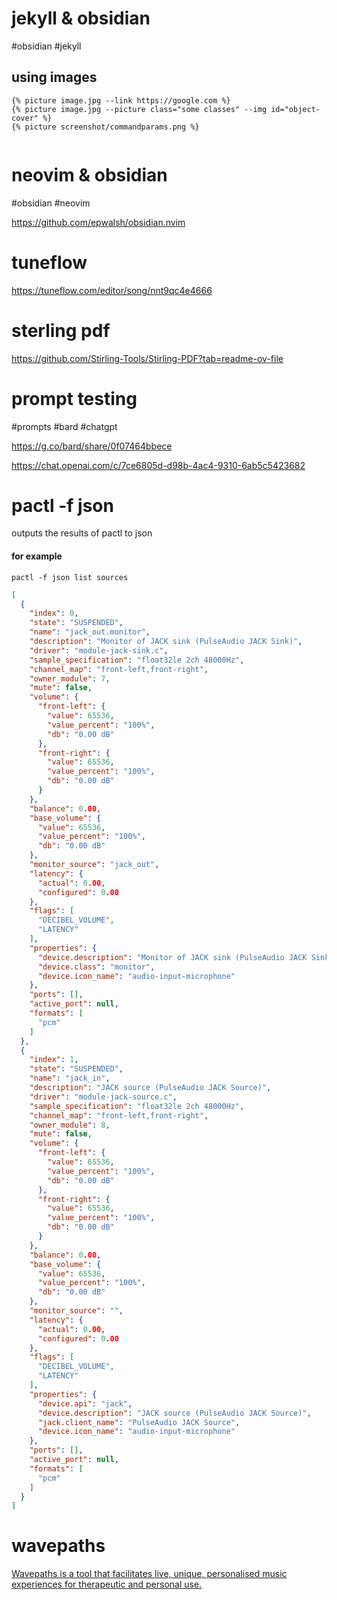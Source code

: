# jekyll & obsidian 
#obsidian #jekyll

## using images
```
{% picture image.jpg --link https://google.com %}
{% picture image.jpg --picture class="some classes" --img id="object-cover" %}
{% picture screenshot/commandparams.png %}


```


# neovim & obsidian
#obsidian #neovim

https://github.com/epwalsh/obsidian.nvim


# tuneflow

https://tuneflow.com/editor/song/nnt9qc4e4666

# sterling pdf
https://github.com/Stirling-Tools/Stirling-PDF?tab=readme-ov-file


# prompt testing
#prompts #bard #chatgpt


https://g.co/bard/share/0f07464bbece

https://chat.openai.com/c/7ce6805d-d98b-4ac4-9310-6ab5c5423682

# pactl -f json

outputs the results of pactl to json
#### for example

`pactl -f json list sources`

```json
[
  {
    "index": 0,
    "state": "SUSPENDED",
    "name": "jack_out.monitor",
    "description": "Monitor of JACK sink (PulseAudio JACK Sink)",
    "driver": "module-jack-sink.c",
    "sample_specification": "float32le 2ch 48000Hz",
    "channel_map": "front-left,front-right",
    "owner_module": 7,
    "mute": false,
    "volume": {
      "front-left": {
        "value": 65536,
        "value_percent": "100%",
        "db": "0.00 dB"
      },
      "front-right": {
        "value": 65536,
        "value_percent": "100%",
        "db": "0.00 dB"
      }
    },
    "balance": 0.00,
    "base_volume": {
      "value": 65536,
      "value_percent": "100%",
      "db": "0.00 dB"
    },
    "monitor_source": "jack_out",
    "latency": {
      "actual": 0.00,
      "configured": 0.00
    },
    "flags": [
      "DECIBEL_VOLUME",
      "LATENCY"
    ],
    "properties": {
      "device.description": "Monitor of JACK sink (PulseAudio JACK Sink)",
      "device.class": "monitor",
      "device.icon_name": "audio-input-microphone"
    },
    "ports": [],
    "active_port": null,
    "formats": [
      "pcm"
    ]
  },
  {
    "index": 1,
    "state": "SUSPENDED",
    "name": "jack_in",
    "description": "JACK source (PulseAudio JACK Source)",
    "driver": "module-jack-source.c",
    "sample_specification": "float32le 2ch 48000Hz",
    "channel_map": "front-left,front-right",
    "owner_module": 8,
    "mute": false,
    "volume": {
      "front-left": {
        "value": 65536,
        "value_percent": "100%",
        "db": "0.00 dB"
      },
      "front-right": {
        "value": 65536,
        "value_percent": "100%",
        "db": "0.00 dB"
      }
    },
    "balance": 0.00,
    "base_volume": {
      "value": 65536,
      "value_percent": "100%",
      "db": "0.00 dB"
    },
    "monitor_source": "",
    "latency": {
      "actual": 0.00,
      "configured": 0.00
    },
    "flags": [
      "DECIBEL_VOLUME",
      "LATENCY"
    ],
    "properties": {
      "device.api": "jack",
      "device.description": "JACK source (PulseAudio JACK Source)",
      "jack.client_name": "PulseAudio JACK Source",
      "device.icon_name": "audio-input-microphone"
    },
    "ports": [],
    "active_port": null,
    "formats": [
      "pcm"
    ]
  }
]

```



# wavepaths

[Wavepaths is a tool that facilitates live, unique, personalised music experiences for therapeutic and personal use.​](https://wavepaths.com/)

